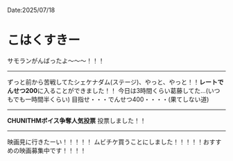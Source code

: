Date:2025/07/18
# こはくすきー

サモランがんばったよ～～～！！！

---

ずっと前から苦戦してたシェケナダム(ステージ)、やっと、やっと！！**レートでんせつ200**に入ることができました！！
今日は3時間くらい葛藤してた…(いつもでも一時間半くらい)
目指せ・・・でんせつ400・・・・(果てしない道)

---

**CHUNITHMボイス争奪人気投票** 投票しました！！

---

映画見に行きたーい！！！！！
ムビチケ買うことにしました！！！！！おすすめの映画募集中です！！！！
